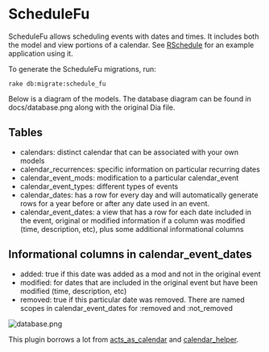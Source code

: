 # ScheduleFu

ScheduleFu allows scheduling events with dates and times. It includes both the 
model and view portions of a calendar. See 
[RSchedule](http://github.com/angelic/rschedule) for an example application using it.

To generate the ScheduleFu migrations, run:

    rake db:migrate:schedule_fu

Below is a diagram of the models.  The database diagram can be found in docs/database.png along with the original Dia file.

## Tables

* calendars: distinct calendar that can be associated with your own models
* calendar_recurrences: specific information on particular recurring dates
* calendar_event_mods: modification to a particular calendar_event
* calendar_event_types: different types of events
* calendar_dates: has a row for every day and will automatically generate rows for a 
year before or after any date used in an event. 
* calendar_event_dates: a view that has a row for each date included in the event, original or modified information if a column was modified (time, description, etc), plus some additional informational columns

## Informational columns in calendar_event_dates

* added: true if this date was added as a mod and not in the original event 
* modified: for dates that are included in the original event but have been modified (time, description, etc)
* removed: true if this particular date was removed. There are named scopes in calendar_event_dates for :removed and :not_removed

![database.png](http://angelic.github.com/schedule_fu/database.png)

This plugin borrows a lot from [acts_as_calendar](http://github.com/dball/acts_as_calendar)
and [calendar_helper](http://github.com/topfunky/calendar_helper).
